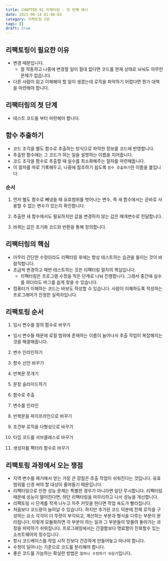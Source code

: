 ```yaml
---
title: CHAPTER 01 리팩터링 - 첫 번째 예시
date: 2021-06-14 01:06:03
category: 리팩토링 2판
tags: []
draft: true
---
```


## 리팩토링이 필요한 이유

- 변경 때문입니다.
  - 잘 작동하고 나중에 변경할 일이 절대 없다면 코드를 현재 상태로 놔눠도 아무런 문제가 없습니다.
- 다른 사람이 읽고 이해해야 할 일이 생겼는데 로직을 파악하기 어렵다면 뭔가 대책을 마련해야 합니다.

## 리팩터링의 첫 단계

- 테스트 코드들 부터 마련해야 합니다.

## 함수 추출하기

- 코드 조각을 별도 함수로 추출하는 방식으로 파악한 정보를 코드에 반영합니다.
- 추출한 함수에는 그 코드가 하는 일을 설명하는 이름을 지어줍니다.
- 코드 조각을 함수로 추출할 때 실수를 최소화해주는 절차를 마련해둡니다.
- 이 절차를 따로 기록해두고, 나중에 참조하기 쉽도록 `함수 추출하기`란 이름을 붙입니다.

### 순서

1. 먼저 별도 함수로 빼냈을 때 유효범위를 벗어나는 변수, 즉 새 함수에서는 곧바로 사용할 수 없는 변수가 있는지 확인합니다.

2. 추출한 새 함수에서도 필요하지만 값을 변경하지 않는 값은 매개변수로 전달합니다.

3. 바뀌는 값은 초기화 코드와 반환을 통해 정의합니다.

## 리팩터링의 핵심

- 아무리 간단한 수정이라도 리팩터링 후에는 항상 테스트하는 습관을 들이는 것이 바람직합니다.
- 조금씩 변경하고 매번 테스트하는 것은 리팩터링 절차의 핵심입니다.
  - 리팩터링은 프로그램 수정을 작은 단계로 나눠 진행합니다. 그래서 중간에 실수를 하더라도 버그를 쉽게 찾을 수 있습니다.
- 컴퓨터가 이해하는 코드는 바보도 작성할 수 있습니다. 사람이 이해하도록 작성하는 프로그래머가 진정한 실력자입니다.

## 리팩토링 순서

1. 임시 변수를 질의 함수로 바꾸기

- 임시 변수들 때문에 로컬 범위에 존재하는 이름이 늘어나서 추출 작업이 복잡해지는 것을 해결해줍니다.

2. 변수 인라인하기

3. 함수 선언 바꾸기

4. 반복문 쪼개기

5. 문장 슬라이드하기

6. 함수로 추출

7. 변수를 인라인

8. 반복문을 파이프라인으로 바꾸기

9. 조건부 로직을 다형성으로 바꾸기

10. 타입 코드를 서브클래스로 바꾸기

11. 생성자를 팩터리 함수로 바꾸기

## 리팩토링 과정에서 오는 쟁점

- 지역 변수를 제거해서 얻는 가장 큰 장점은 추출 작업이 쉬워진다는 것입니다. 유효범위를 신경 써야 할 대상이 줄어들기 때문입니다.
- 리팩터링으로 인한 성능 문제는 특별한 경우가 아니라면 일단 무시합니다. 리팩터링 때문에 성능이 떨어진다면, 하던 리팩터링을 마무리하고 나서 성능을 개선합니다.
- 리팩토링 시 단계를 작게 나누고 자주 커밋을 한다면 작업 속도가 빨라집니다.
- 처음보다 코드량이 늘어날 수 있습니다. 하지만 추가된 코드 덕분에 전체 로직을 구성하는 요소 각각이 더 뚜렷이 부각되고, 계산하는 부분과 형식을 다루는 부분이 분리됩니다. 이렇게 모듈화하면 각 부분이 하는 일과 그 부분들이 맞물려 돌아가는 과정을 파악하기 쉬워집니다. 프로그래밍에서는 간결함보다 명료함이 진화할수 있는 소프트웨어의 정수입니다.
- 항시 코드베이스를 작업 시작 전보다 건강하게 만들어놓고 떠나야 합니다.
- 수정이 일어나는 기준으로 코드를 분리해야 합니다.
- 좋은 코드를 가늠하는 확실한 방법은 `얼마나 수정하기 쉬운가`입니다.
